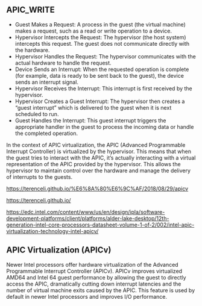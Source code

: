 ## APIC_WRITE

- Guest Makes a Request: A process in the guest (the virtual machine) makes a request, such as a read or write operation to a device.
- Hypervisor Intercepts the Request: The hypervisor (the host system) intercepts this request. The guest does not communicate directly with the hardware.
- Hypervisor Handles the Request: The hypervisor communicates with the actual hardware to handle the request.
- Device Sends an Interrupt: When the requested operation is complete (for example, data is ready to be sent back to the guest), the device sends an interrupt signal.
- Hypervisor Receives the Interrupt: This interrupt is first received by the hypervisor.
- Hypervisor Creates a Guest Interrupt: The hypervisor then creates a “guest interrupt” which is delivered to the guest when it is next scheduled to run.
- Guest Handles the Interrupt: This guest interrupt triggers the appropriate handler in the guest to process the incoming data or handle the completed operation.

In the context of APIC virtualization, the APIC (Advanced Programmable Interrupt Controller) is virtualized by the hypervisor. This means that when the guest tries to interact with the APIC, it’s actually interacting with a virtual representation of the APIC provided by the hypervisor. This allows the hypervisor to maintain control over the hardware and manage the delivery of interrupts to the guests.

https://terenceli.github.io/%E6%8A%80%E6%9C%AF/2018/08/29/apicv

https://terenceli.github.io/

https://edc.intel.com/content/www/us/en/design/ipla/software-development-platforms/client/platforms/alder-lake-desktop/12th-generation-intel-core-processors-datasheet-volume-1-of-2/002/intel-apic-virtualization-technology-intel-apicv/


## APIC Virtualization (APICv)
Newer Intel processors offer hardware virtualization of the Advanced Programmable Interrupt Controller (APICv). APICv improves virtualized AMD64 and Intel 64 guest performance by allowing the guest to directly access the APIC, dramatically cutting down interrupt latencies and the number of virtual machine exits caused by the APIC. This feature is used by default in newer Intel processors and improves I/O performance.